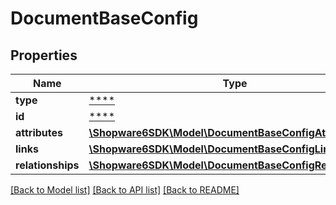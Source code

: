# DocumentBaseConfig

## Properties
Name | Type | Description | Notes
------------ | ------------- | ------------- | -------------
**type** | [****](.md) |  | [optional] 
**id** | [****](.md) |  | [optional] 
**attributes** | [**\Shopware6SDK\Model\DocumentBaseConfigAttributes**](DocumentBaseConfigAttributes.md) |  | [optional] 
**links** | [**\Shopware6SDK\Model\DocumentBaseConfigLinks**](DocumentBaseConfigLinks.md) |  | [optional] 
**relationships** | [**\Shopware6SDK\Model\DocumentBaseConfigRelationships**](DocumentBaseConfigRelationships.md) |  | [optional] 

[[Back to Model list]](../../README.md#documentation-for-models) [[Back to API list]](../../README.md#documentation-for-api-endpoints) [[Back to README]](../../README.md)

